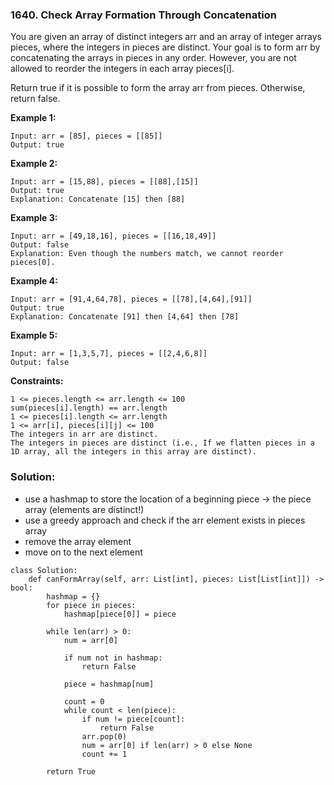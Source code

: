 ### 1640. Check Array Formation Through Concatenation

You are given an array of distinct integers arr and an array of integer arrays pieces, where the integers in pieces are distinct. Your goal is to form arr by concatenating the arrays in pieces in any order. However, you are not allowed to reorder the integers in each array pieces[i].

Return true if it is possible to form the array arr from pieces. Otherwise, return false. 

**Example 1:**
```
Input: arr = [85], pieces = [[85]]
Output: true
```

**Example 2:**
```
Input: arr = [15,88], pieces = [[88],[15]]
Output: true
Explanation: Concatenate [15] then [88]
```

**Example 3:**
```
Input: arr = [49,18,16], pieces = [[16,18,49]]
Output: false
Explanation: Even though the numbers match, we cannot reorder pieces[0].
```

**Example 4:**
```
Input: arr = [91,4,64,78], pieces = [[78],[4,64],[91]]
Output: true
Explanation: Concatenate [91] then [4,64] then [78]
```

**Example 5:**
```
Input: arr = [1,3,5,7], pieces = [[2,4,6,8]]
Output: false
``` 

**Constraints:**
```
1 <= pieces.length <= arr.length <= 100
sum(pieces[i].length) == arr.length
1 <= pieces[i].length <= arr.length
1 <= arr[i], pieces[i][j] <= 100
The integers in arr are distinct.
The integers in pieces are distinct (i.e., If we flatten pieces in a 1D array, all the integers in this array are distinct).
```

### Solution:
- use a hashmap to store the location of a beginning piece -> the piece array (elements are distinct!)
- use a greedy approach and check if the arr element exists in pieces array
- remove the array element
- move on to the next element
```
class Solution:
    def canFormArray(self, arr: List[int], pieces: List[List[int]]) -> bool:
        hashmap = {}
        for piece in pieces:
            hashmap[piece[0]] = piece
        
        while len(arr) > 0:
            num = arr[0]
            
            if num not in hashmap:
                return False
            
            piece = hashmap[num]
            
            count = 0
            while count < len(piece):
                if num != piece[count]:
                    return False
                arr.pop(0)
                num = arr[0] if len(arr) > 0 else None
                count += 1
        
        return True
        
```

